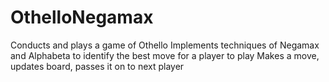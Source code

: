 # OthelloNegamax
Conducts and plays a game of Othello
Implements techniques of Negamax and Alphabeta to identify the best move for a player to play
Makes a move, updates board, passes it on to next player
